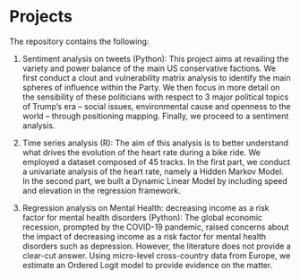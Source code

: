 # Projects

The repository contains the following:

1) Sentiment analysis on tweets (Python):
This project aims at revailing the variety and power balance of the main US conservative factions. We first conduct a clout and vulnerability matrix analysis to identify the main spheres of influence within the Party. We then focus in more detail on the sensibility of these politicians with respect to 3 major political topics of Trump’s era – social issues, environmental cause and openness to the world – through positioning mapping. Finally, we proceed to a sentiment analysis.

2) Time series analysis (R):
The aim of this analysis is to better understand what drives the evolution of the heart rate during a bike ride. We employed a dataset composed of 45 tracks. In the first part, we conduct a univariate analysis of the heart rate, namely a Hidden Markov Model. In the second part, we built a Dynamic Linear Model by including speed and elevation in the regression framework.

3) Regression analysis on Mental Health: decreasing income as a risk factor for mental health disorders (Python):
The global economic recession, prompted by the COVID-19 pandemic, raised concerns about the impact of decreasing income as a risk factor for mental health disorders such as depression. However, the literature does not provide a clear-cut answer. Using micro-level cross-country data from Europe, we estimate an Ordered Logit model to provide evidence on the matter.
